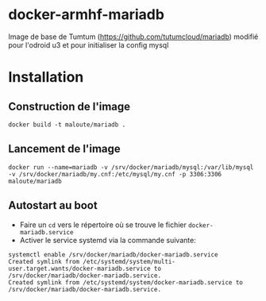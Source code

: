 # docker-armhf-mariadb
Image de base de Tumtum  (https://github.com/tutumcloud/mariadb) modifié pour l'odroid u3 et pour initialiser la config mysql 

# Installation 
## Construction de l'image 
```
docker build -t maloute/mariadb .
```
## Lancement de l'image
```
docker run --name=mariadb -v /srv/docker/mariadb/mysql:/var/lib/mysql -v /srv/docker/mariadb/my.cnf:/etc/mysql/my.cnf -p 3306:3306 maloute/mariadb
```

## Autostart au boot
- Faire un `cd` vers le répertoire où se trouve le fichier `docker-mariadb.service`
- Activer le service systemd via la commande suivante:
```
systemctl enable /srv/docker/mariadb/docker-mariadb.service
Created symlink from /etc/systemd/system/multi-user.target.wants/docker-mariadb.service to /srv/docker/mariadb/docker-mariadb.service.
Created symlink from /etc/systemd/system/docker-mariadb.service to /srv/docker/mariadb/docker-mariadb.service.
```
